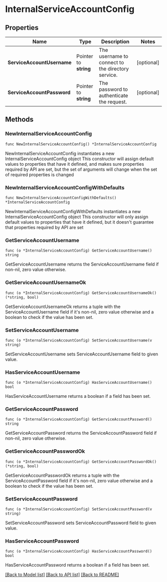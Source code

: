 # InternalServiceAccountConfig

## Properties

Name | Type | Description | Notes
------------ | ------------- | ------------- | -------------
**ServiceAccountUsername** | Pointer to **string** | The username to connect to the directory service. | [optional] 
**ServiceAccountPassword** | Pointer to **string** | The password to authenticate the request. | [optional] 

## Methods

### NewInternalServiceAccountConfig

`func NewInternalServiceAccountConfig() *InternalServiceAccountConfig`

NewInternalServiceAccountConfig instantiates a new InternalServiceAccountConfig object
This constructor will assign default values to properties that have it defined,
and makes sure properties required by API are set, but the set of arguments
will change when the set of required properties is changed

### NewInternalServiceAccountConfigWithDefaults

`func NewInternalServiceAccountConfigWithDefaults() *InternalServiceAccountConfig`

NewInternalServiceAccountConfigWithDefaults instantiates a new InternalServiceAccountConfig object
This constructor will only assign default values to properties that have it defined,
but it doesn't guarantee that properties required by API are set

### GetServiceAccountUsername

`func (o *InternalServiceAccountConfig) GetServiceAccountUsername() string`

GetServiceAccountUsername returns the ServiceAccountUsername field if non-nil, zero value otherwise.

### GetServiceAccountUsernameOk

`func (o *InternalServiceAccountConfig) GetServiceAccountUsernameOk() (*string, bool)`

GetServiceAccountUsernameOk returns a tuple with the ServiceAccountUsername field if it's non-nil, zero value otherwise
and a boolean to check if the value has been set.

### SetServiceAccountUsername

`func (o *InternalServiceAccountConfig) SetServiceAccountUsername(v string)`

SetServiceAccountUsername sets ServiceAccountUsername field to given value.

### HasServiceAccountUsername

`func (o *InternalServiceAccountConfig) HasServiceAccountUsername() bool`

HasServiceAccountUsername returns a boolean if a field has been set.

### GetServiceAccountPassword

`func (o *InternalServiceAccountConfig) GetServiceAccountPassword() string`

GetServiceAccountPassword returns the ServiceAccountPassword field if non-nil, zero value otherwise.

### GetServiceAccountPasswordOk

`func (o *InternalServiceAccountConfig) GetServiceAccountPasswordOk() (*string, bool)`

GetServiceAccountPasswordOk returns a tuple with the ServiceAccountPassword field if it's non-nil, zero value otherwise
and a boolean to check if the value has been set.

### SetServiceAccountPassword

`func (o *InternalServiceAccountConfig) SetServiceAccountPassword(v string)`

SetServiceAccountPassword sets ServiceAccountPassword field to given value.

### HasServiceAccountPassword

`func (o *InternalServiceAccountConfig) HasServiceAccountPassword() bool`

HasServiceAccountPassword returns a boolean if a field has been set.


[[Back to Model list]](../README.md#documentation-for-models) [[Back to API list]](../README.md#documentation-for-api-endpoints) [[Back to README]](../README.md)


